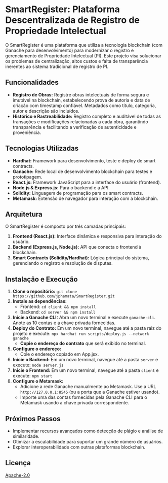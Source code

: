 # SmartRegister: Plataforma Descentralizada de Registro de Propriedade Intelectual

O SmartRegister é uma plataforma que utiliza a tecnologia blockchain (com Ganache para desenvolvimento) para modernizar o registro e gerenciamento de Propriedade Intelectual (PI). Este projeto visa solucionar os problemas de centralização, altos custos e falta de transparência inerentes ao sistema tradicional de registro de PI.

## Funcionalidades

* **Registro de Obras:** Registre obras intelectuais de forma segura e imutável na blockchain, estabelecendo prova de autoria e data de criação com timestamp confiável. Metadados como título, categoria, autor e descrição são incluídos.
* **Histórico e Rastreabilidade:**  Registro completo e auditável de todas as transações e modificações relacionadas a cada obra, garantindo transparência e facilitando a verificação de autenticidade e proveniência.

## Tecnologias Utilizadas

* **Hardhat:** Framework para desenvolvimento, teste e deploy de smart contracts.
* **Ganache:** Rede local de desenvolvimento blockchain para testes e prototipagem.
* **React.js:**  Framework JavaScript para a interface do usuário (frontend).
* **Node.js & Express.js:**  Para o backend e a API.
* **Solidity:** Linguagem de programação para os smart contracts.
* **Metamask:** Extensão de navegador para interação com a blockchain.

## Arquitetura

O SmartRegister é composto por três camadas principais:

1. **Frontend (React.js):** Interface dinâmica e responsiva para interação do usuário.
2. **Backend (Express.js, Node.js):** API que conecta o frontend à blockchain.
3. **Smart Contracts (Solidity/Hardhat):** Lógica principal do sistema, gerenciando o registro e resolução de disputas.



## Instalação e Execução

1. **Clone o repositório:** `git clone https://github.com/jphamata/SmartRegister.git`
2. **Instale as dependências:**
    * Frontend: `cd client && npm install`
    * Backend: `cd server && npm install`
3. **Inicie a Ganache CLI:**  Abra um novo terminal e execute `ganache-cli`. Anote as 10 contas e a chave privada fornecidas.
4. **Deploy do Contrato:** Em um novo terminal, navegue até a pasta raiz do projeto e execute:  `npx hardhat run scripts/deploy.js --network ganache`
    * **Copie o endereço do contrato** que será exibido no terminal.
5. **Configure o endereço:**
    * Cole o endereço copiado em App.jsx.
6. **Inicie o Backend:** Em um novo terminal, navegue até a pasta `server` e execute: `node server.js`
7. **Inicie o Frontend:** Em um novo terminal, navegue até a pasta `client` e execute: `npm start`
8. **Configure o Metamask:**
    * Adicione a rede Ganache manualmente ao Metamask. Use a URL `http://127.0.0.1:8545` (ou a porta que a Ganache estiver usando).
    * Importe uma das contas fornecidas pela Ganache CLI para o Metamask usando a chave privada correspondente.

## Próximos Passos

* Implementar recursos avançados como detecção de plágio e análise de similaridade.
* Otimizar a escalabilidade para suportar um grande número de usuários.
* Explorar interoperabilidade com outras plataformas blockchain.

## Licença

[Apache-2.0](LICENSE)
